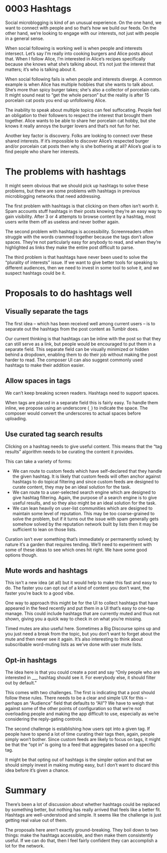 # 0003 Hashtags

Social microblogging is kind of an unusual experience. On the one hand, we want to connect with people and so that’s how we build our feeds. On the other hand, we’re looking to engage with our interests, not just with people in a general sense.

When social following is working well is when people and interests intersect. Let’s say I’m really into cooking burgers and Alice posts about that. When I follow Alice, I’m interested in Alice’s recipes specifically because she knows what she’s talking about. It’s not just the interest that matters; it’s who is talking about it.

When social following fails is when people and interests diverge. A common example is when Alice has multiple hobbies that she wants to talk about. She’s more than spicy burger takes; she's also a collector of porcelain cats. It might sound neat to “get the whole person” but the reality is after 15 porcelain cat posts you end up unfollowing Alice.

The inability to speak about multiple topics can feel suffocating. People feel an obligation to their followers to respect the interest that brought them together. Alice wants to be able to share her porcelain cat hobby, but she knows it really annoys the burger lovers and that’s not fun for her.

Another key factor is discovery. Folks are looking to connect over these shared interests. If it’s impossible to discover Alice’s respected burger and/or porcelain cat posts then why is she bothering at all? Alice’s goal is to find people who share her interests.


# The problems with hashtags

It might seem obvious that we should pick up hashtags to solve these problems, but there are some problems with hashtags in previous microblogging networks that need addressing.

The first problem with hashtags is that clicking on them often isn’t worth it. Spam accounts stuff hashtags in their posts knowing they’re an easy way to gain visibility. After 3 or 4 attempts to browse content by a hashtag, most users write them off as useless and never bother again.

The second problem with hashtags is accessibility. Screenreaders often struggle with the words crammed together because the tags don’t allow spaces. They’re not particularly easy for anybody to read, and when they’re highlighted as links they make the entire post difficult to parse.

The third problem is that hashtags have never been used to solve the “plurality of interests” issue. If we want to give better tools for speaking to different audiences, then we need to invest in some tool to solve it, and we suspect hashtags could be it.


# Proposals to do hashtags well


## Visually separate the tags

The first idea – which has been received well among current users – is to separate out the hashtags from the post content as Tumblr does.

Our current thinking is that hashtags can be inline with the post so that they can still serve as a link, but people would be encouraged to put them in a separate field. This separate field can be visually minimized or hidden behind a dropdown, enabling them to do their job without making the post harder to read. The composer UI can also suggest commonly used hashtags to make their addition easier.


## Allow spaces in tags

We can’t keep breaking screen readers. Hashtags need to support spaces.

When tags are placed in a separate field this is fairly easy. To handle them inline, we propose using an underscore (`_`) to indicate the space. The composer would convert the underscores to actual spaces before uploading.


## Use curated tag search results

Clicking on a hashtag needs to give useful content. This means that the “tag results” algorithm needs to be curating the content it provides.

This can take a variety of forms:

* We can route to custom feeds which have self-declared that they handle the given hashtag. It is likely that custom feeds will often anchor against hashtags to do topical filtering and since custom feeds are designed to curate content, they may be an ideal solution for the task.
* We can route to a user-selected search engine which are designed to give hashtag filtering. Again, the purpose of a search engine is to give useful results, and so they also might be an ideal solution for the task.
* We can lean heavily on user-list communities which are designed to maintain some level of reputation. This may be too coarse-grained to solve the problem, but if it turns out the issue with spam generally gets somehow solved by the reputation network built by lists then it may be sufficient to lean on those lists.

Curation isn’t ever something that’s immediately or permanently solved; by nature it’s a garden that requires tending. We’ll need to experiment with some of these ideas to see which ones hit right. We have some good options though.


## Mute words and hashtags

This isn’t a new idea (at all) but it would help to make this fast and easy to do. The faster you can opt out of a kind of content you don’t want, the faster you’re back to a good vibe.

One way to approach this might be for the UI to collect hashtags that have appeared in the feed recently and put them in a UI that’s easy to one-tap manage. This could include hashtags that are currently muted and thus not shown, giving you a quick way to check in on what you’re missing.

Timed mutes are also useful here. Sometimes a Big Discourse spins up and you just need a break from the topic, but you don’t want to forget about the mute and then never see it again. It’s also interesting to think about subscribable word-muting lists as we’ve done with user mute lists.


## Opt-in hashtags

The idea here is that you could create a post and say “Only people who are interested in ___ hashtag should see it. For everybody else, it should filter out by default.”

This comes with two challenges. The first is indicating that a post should follow these rules. There needs to be a clear and simple UX for this – perhaps an “Audience” field that defaults to “All”? We have to weigh that against some of the other points of configuration so that we’re not overloading people and making the app difficult to use, especially as we’re considering the reply-gating controls.

The second challenge is establishing how users opt into a given tag. If people have to spend a lot of time curating their tags then, again, people simply won’t bother. Since custom feeds are likely to focus on tags, it might be that the “opt in” is going to a feed that aggregates based on a specific tag.

It might be that opting out of hashtags is the simpler option and that we should simply invest in making muting easy, but I don’t want to discard this idea before it’s given a chance.

# Summary

There’s been a lot of discussion about whether hashtags could be replaced by something better, but nothing has really arrived that feels like a better fit. Hashtags are well-understood and simple. It seems like the challenge is just getting real value out of them.

The proposals here aren’t exactly ground-breaking. They boil down to two things: make the hashtags accessible, and then make them consistently useful. If we can do that, then I feel fairly confident they can accomplish a lot for the network.
